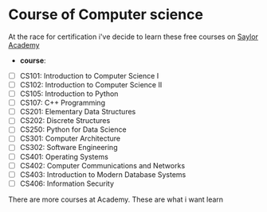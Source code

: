# Course of Computer science

At the race for certification i've decide to learn these free courses on [Saylor Academy](https://learn.saylor.org/course/CS101)

- __course__:
- [ ] CS101: Introduction to Computer Science I
- [ ] CS102: Introduction to Computer Science II
- [ ] CS105: Introduction to Python
- [ ] CS107: C++ Programming
- [ ] CS201: Elementary Data Structures
- [ ] CS202: Discrete Structures
- [ ] CS250: Python for Data Science
- [ ] CS301: Computer Architecture
- [ ] CS302: Software Engineering
- [ ] CS401: Operating Systems
- [ ] CS402: Computer Communications and Networks
- [ ] CS403: Introduction to Modern Database Systems
- [ ] CS406: Information Security

There are more courses at Academy. These are what i want learn